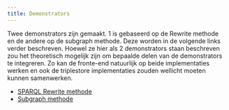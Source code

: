 ```yaml
---
title: Demonstrators
---
```

Twee demonstrators zijn gemaakt. 1 is gebaseerd op de Rewrite methode en de andere op de subgraph methode. Deze worden in de volgende links verder beschreven. Hoewel ze hier als 2 demonstrators staan beschreven zou het theoretisch mogelijk zijn om bepaalde delen van de demonstrators te integreren. Zo kan de fronte-end natuurlijk op beide implementaties werken en ook de triplestore implementaties zouden wellicht moeten kunnen samenwerken. 

- [SPARQL Rewrite methode](./rewrite.md)
- [Subgraph methode](./subgraph.md)
